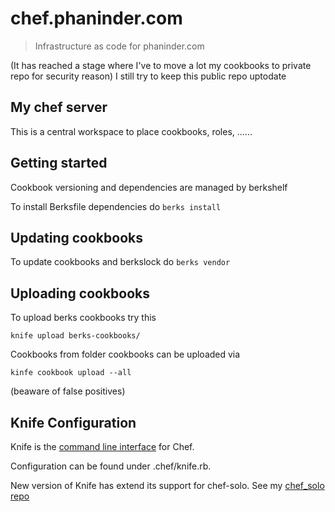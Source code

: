 chef.phaninder.com
===============
> Infrastructure as code for phaninder.com

(It has reached a stage where I've to move a lot my cookbooks to private repo for security reason)
I still try to keep this public repo uptodate

My chef server
-------------------
This is a central workspace to place cookbooks, roles, ......

## Getting started
Cookbook versioning and dependencies are managed by berkshelf

To install Berksfile dependencies do ```berks install```


## Updating cookbooks

To update cookbooks and berkslock do ```berks vendor```

## Uploading cookbooks
To upload berks cookbooks try this 
```
knife upload berks-cookbooks/
```
Cookbooks from folder cookbooks can be uploaded via

```
kinfe cookbook upload --all
```
(beaware of false positives)


## Knife Configuration

Knife is the [command line interface](http://docs.opscode.com/knife.html) for Chef.

Configuration can be found under .chef/knife.rb.

New version of Knife has extend its support for chef-solo. See my [chef_solo repo](https://github.com/pasupulaphani/chef_solo)


